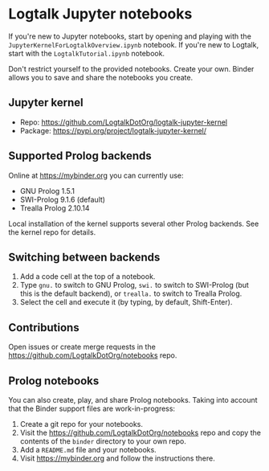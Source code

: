 # Logtalk Jupyter notebooks

If you're new to Jupyter notebooks, start by opening and playing with the
`JupyterKernelForLogtalkOverview.ipynb` notebook. If you're new to Logtalk,
start with the `LogtalkTutorial.ipynb` notebook.

Don't restrict yourself to the provided notebooks. Create your own. Binder
allows you to save and share the notebooks you create.

## Jupyter kernel

- Repo: https://github.com/LogtalkDotOrg/logtalk-jupyter-kernel
- Package: https://pypi.org/project/logtalk-jupyter-kernel/

## Supported Prolog backends

Online at https://mybinder.org you can currently use:

- GNU Prolog 1.5.1
- SWI-Prolog 9.1.6 (default)
- Trealla Prolog 2.10.14

Local installation of the kernel supports several other Prolog backends.
See the kernel repo for details.

## Switching between backends

1. Add a code cell at the top of a notebook.
2. Type `gnu.` to switch to GNU Prolog, `swi.` to switch to SWI-Prolog (but this is the default backend), or `trealla.`
to switch to Trealla Prolog.
3. Select the cell and execute it (by typing, by default, Shift-Enter).

## Contributions

Open issues or create merge requests in the https://github.com/LogtalkDotOrg/notebooks
repo.

## Prolog notebooks

You can also create, play, and share Prolog notebooks. Taking into account
that the Binder support files are work-in-progress:

1. Create a git repo for your notebooks.
2. Visit the https://github.com/LogtalkDotOrg/notebooks repo and copy the
contents of the `binder` directory to your own repo.
3. Add a `README.md` file and your notebooks.
4. Visit https://mybinder.org and follow the instructions there.
